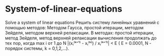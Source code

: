 # System-of-linear-equations
Solve a system of linear equations
Решить систему линейных уравнений с помощью методов: 
Методом Гаусса, простой итерации, методом Зейделя, методом верхней релаксации.
В методах: простой итерации, метод Зейделя, метод верхней релаксации вычисления продолжать до тех пор, когда max i от 1 до N |(xᵢ⁽ᵏ⁺¹⁾ - xᵢ⁽ᵏ⁾) / xᵢ⁽ᵏ⁺¹⁾| < E  ( E = 0.0001, N - порядок системы, k = 0,1,2,...).
